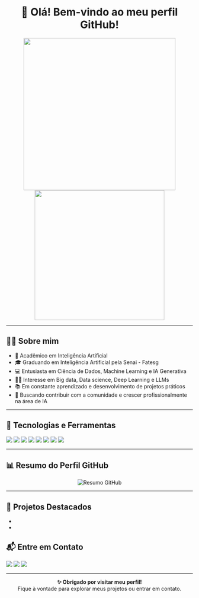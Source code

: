 <h1 align="center">👋 Olá! Bem-vindo ao meu perfil GitHub!</h1>

<p align="center">
  <img src="https://github-readme-stats.vercel.app/api?username=PabloHenriqueOliveira&show_icons=true&theme=dracula" width="410"/>
  <img src="https://github-readme-stats.vercel.app/api/top-langs/?username=PabloHenriqueOliveira&layout=compact&theme=dracula" width="350"/>
</p>

---

## 🙋‍♂️ Sobre mim

- 🧠 Acadêmico em Inteligência Artificial  
- 🎓 Graduando em Inteligência Artificial pela Senai - Fatesg  
- 💻 Entusiasta em Ciência de Dados, Machine Learning e IA Generativa  
- 👨‍💻 Interesse em Big data, Data science, Deep Learning e LLMs  
- 📚 Em constante aprendizado e desenvolvimento de projetos práticos  
- 🚀 Buscando contribuir com a comunidade e crescer profissionalmente na área de IA

---

## 🚀 Tecnologias e Ferramentas

<p>
  <!-- Linguagens e Frameworks -->
  <img src="https://img.shields.io/badge/Python-3670A0?style=for-the-badge&logo=python&logoColor=ffdd54"/>

  <!-- Inteligência Artificial e Ciência de Dados -->
  <img src="https://img.shields.io/badge/Ciência%20de%20Dados-FF1493?style=for-the-badge&logo=pandas&logoColor=white"/>
  <img src="https://img.shields.io/badge/Mineração%20de%20Dados-8B0000?style=for-the-badge&logoColor=white"/>
  <img src="https://img.shields.io/badge/Machine%20Learning-0A66C2?style=for-the-badge&logo=scikit-learn&logoColor=white"/>
  <img src="https://img.shields.io/badge/Deep%20Learning-FF6F00?style=for-the-badge&logo=tensorflow&logoColor=white"/>
  <img src="https://img.shields.io/badge/IA%20Generativa-4B0082?style=for-the-badge&logo=openai&logoColor=white"/>
  <img src="https://img.shields.io/badge/PLN-006400?style=for-the-badge&logo=spacy&logoColor=white"/>
  <img src="https://img.shields.io/badge/LLMs-6A5ACD?style=for-the-badge&logo=llama&logoColor=white"/>
</p>

---

## 📊 Resumo do Perfil GitHub

<p align="center">
  <img src="https://github-profile-summary-cards.vercel.app/api/cards/profile-details?username=PabloHenriqueOliveira&theme=2077" alt="Resumo GitHub"/>
</p>

---

## 📂 Projetos Destacados

-
-

## 📬 Entre em Contato

<p>
  <a href="https://www.linkedin.com/in/pablo-henrique-a99629336?"><img src="https://img.shields.io/badge/-LinkedIn-0077B5?style=for-the-badge&logo=linkedin&logoColor=white"/></a>
  <a href="eopabro@gmail.com"><img src="https://img.shields.io/badge/-Email-D14836?style=for-the-badge&logo=gmail&logoColor=white"/></a>
  <a href="https://www.instagram.com/eopabro/"><img src="https://img.shields.io/badge/-Instagram-E4405F?style=for-the-badge&logo=instagram&logoColor=white"/></a>
</p>

---

<p align="center">
  <strong>✨ Obrigado por visitar meu perfil!</strong><br/>
  Fique à vontade para explorar meus projetos ou entrar em contato.
</p>
